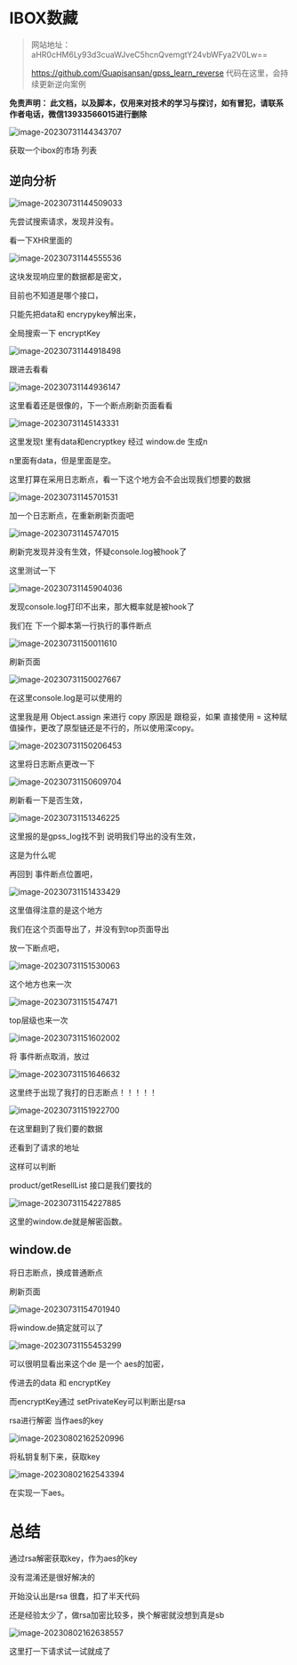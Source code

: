 # IBOX数藏

> 网站地址： aHR0cHM6Ly93d3cuaWJveC5hcnQvemgtY24vbWFya2V0Lw==  
>
> https://github.com/Guapisansan/gpss_learn_reverse 代码在这里，会持续更新逆向案例

**免责声明： 此文档，以及脚本，仅用来对技术的学习与探讨，如有冒犯，请联系作者电话，微信13933566015进行删除**

![image-20230731144343707](./ibox数字藏品.assets/image-20230731144343707.png)

获取一个ibox的市场 列表

## 逆向分析

![image-20230731144509033](./ibox数字藏品.assets/image-20230731144509033.png)

先尝试搜索请求，发现并没有。

看一下XHR里面的

![image-20230731144555536](./ibox数字藏品.assets/image-20230731144555536.png)

这块发现响应里的数据都是密文，

目前也不知道是哪个接口，

只能先把data和 encrypykey解出来，

全局搜索一下 encryptKey

![image-20230731144918498](./ibox数字藏品.assets/image-20230731144918498.png)

跟进去看看

![image-20230731144936147](./ibox数字藏品.assets/image-20230731144936147.png)

这里看着还是很像的，下一个断点刷新页面看看

![image-20230731145143331](./ibox数字藏品.assets/image-20230731145143331.png)

这里发现t 里有data和encryptkey 经过 window.de 生成n

n里面有data，但是里面是空。

这里打算在采用日志断点，看一下这个地方会不会出现我们想要的数据

![image-20230731145701531](./ibox数字藏品.assets/image-20230731145701531.png)

加一个日志断点，在重新刷新页面吧

![image-20230731145747015](./ibox数字藏品.assets/image-20230731145747015.png)

刷新完发现并没有生效，怀疑console.log被hook了

这里测试一下

![image-20230731145904036](./ibox数字藏品.assets/image-20230731145904036.png)

发现console.log打印不出来，那大概率就是被hook了

我们在 下一个脚本第一行执行的事件断点

![image-20230731150011610](./ibox数字藏品.assets/image-20230731150011610.png)

刷新页面

![image-20230731150027667](./ibox数字藏品.assets/image-20230731150027667.png)

在这里console.log是可以使用的

这里我是用 Object.assign 来进行 copy 原因是 跟稳妥，如果 直接使用 = 这种赋值操作，更改了原型链还是不行的，所以使用深copy。

![image-20230731150206453](./ibox数字藏品.assets/image-20230731150206453.png)

这里将日志断点更改一下

![image-20230731150609704](./ibox数字藏品.assets/image-20230731150609704.png)

刷新看一下是否生效，

![image-20230731151346225](./ibox数字藏品.assets/image-20230731151346225.png)

这里报的是gpss_log找不到 说明我们导出的没有生效，

这是为什么呢

再回到 事件断点位置吧，

![image-20230731151433429](./ibox数字藏品.assets/image-20230731151433429.png)

这里值得注意的是这个地方

我们在这个页面导出了，并没有到top页面导出

放一下断点吧，

![image-20230731151530063](./ibox数字藏品.assets/image-20230731151530063.png)

这个地方也来一次

![image-20230731151547471](./ibox数字藏品.assets/image-20230731151547471.png)

top层级也来一次

![image-20230731151602002](./ibox数字藏品.assets/image-20230731151602002.png)

将 事件断点取消，放过

![image-20230731151646632](./ibox数字藏品.assets/image-20230731151646632.png)

这里终于出现了我打的日志断点！！！！！

![image-20230731151922700](./ibox数字藏品.assets/image-20230731151922700.png)

在这里翻到了我们要的数据

还看到了请求的地址

这样可以判断

product/getResellList 接口是我们要找的

![image-20230731154227885](./ibox数字藏品.assets/image-20230731154227885.png)



这里的window.de就是解密函数。

## window.de

将日志断点，换成普通断点

刷新页面

![image-20230731154701940](./ibox数字藏品.assets/image-20230731154701940.png)

将window.de搞定就可以了

![image-20230731155453299](./ibox数字藏品.assets/image-20230731155453299.png)

 

可以很明显看出来这个de 是一个 aes的加密，

传进去的data 和 encryptKey

而encryptKey通过 setPrivateKey可以判断出是rsa

rsa进行解密 当作aes的key

![image-20230802162520996](./ibox数字藏品.assets/image-20230802162520996.png)

将私钥复制下来，获取key

![image-20230802162543394](./ibox数字藏品.assets/image-20230802162543394.png)

在实现一下aes。

# 总结

通过rsa解密获取key，作为aes的key

没有混淆还是很好解决的

开始没认出是rsa 很蠢，扣了半天代码

还是经验太少了，做rsa加密比较多，换个解密就没想到真是sb

![image-20230802162638557](./ibox数字藏品.assets/image-20230802162638557.png)

这里打一下请求试一试就成了

